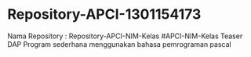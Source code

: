# Repository-APCI-1301154173

 Nama Repository : Repository-APCI-NIM-Kelas
            #APCI-NIM-Kelas
            Teaser DAP 
            Program sederhana menggunakan bahasa pemrograman pascal
